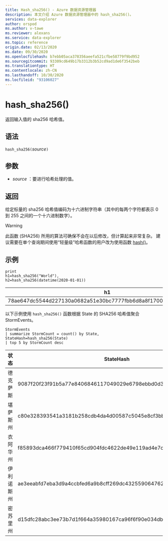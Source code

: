 ```yaml
---
title: Hash_sha256() - Azure 数据资源管理器
description: 本文介绍 Azure 数据资源管理器中的 hash_sha256()。
services: data-explorer
author: orspod
ms.author: v-tawe
ms.reviewer: alexans
ms.service: data-explorer
ms.topic: reference
origin.date: 02/13/2020
ms.date: 09/30/2020
ms.openlocfilehash: b7ebb05aca378356aeefa521cfbe58779f9bd952
ms.sourcegitcommit: 93309cd649b17b3312b3b52cd9ad1de6f3542beb
ms.translationtype: HT
ms.contentlocale: zh-CN
ms.lasthandoff: 10/30/2020
ms.locfileid: "93106027"
---
```

# <a name="hash_sha256"></a>hash_sha256()

返回输入值的 sha256 哈希值。

## <a name="syntax"></a>语法

`hash_sha256(`*source*`)`

## <a name="arguments"></a>参数

* *source* ：要进行哈希处理的值。

## <a name="returns"></a>返回

给定标量的 sha256 哈希值编码为十六进制字符串（其中的每两个字符都表示 0 到 255 之间的一个十六进制数字）。

> [!WARNING]
> 此函数 (SHA256) 所用的算法可确保不会在以后修改，但计算起来非常复杂。 建议需要在单个查询期间使用“轻量级”哈希函数的用户改为使用函数 [hash()](./hashfunction.md)。

## <a name="examples"></a>示例

<!-- csl: https://help.kusto.chinacloudapi.cn/Samples -->
```kusto
print 
h1=hash_sha256("World"),
h2=hash_sha256(datetime(2020-01-01))
```

|h1|h2|
|---|---|
|78ae647dc5544d227130a0682a51e30bc7777fbb6d8a8f17007463a3ecd1d524|ba666752dc1a20eb750b0eb64e780cc4c968bc9fb8813461c1d7e750f302d71d|

以下示例使用 `hash_sha256()` 函数根据 State 的 SHA256 哈希值聚合 StormEvents。 

<!-- csl: https://help.kusto.chinacloudapi.cn/Samples -->
```kusto
StormEvents 
| summarize StormCount = count() by State, StateHash=hash_sha256(State)
| top 5 by StormCount desc
```

|状态|StateHash|StormCount|
|---|---|---|
|德克萨斯|9087f20f23f91b5a77e8406846117049029e6798ebbd0d38aea68da73a00ca37|4701|
|堪萨斯州|c80e328393541a3181b258cdb4da4d00587c5045e8cf3bb6c8fdb7016b69cc2e|3166|
|衣阿华州|f85893dca466f779410f65cd904fdc4622de49e119ad4e7c7e4a291ceed1820b|2337|
|伊利诺斯州|ae3eeabfd7eba3d9a4ccbfed6a9b8cff269dc43255906476282e0184cf81b7fd|2022|
|密苏里州|d15dfc28abc3ee73b7d1f664a35980167ca96f6f90e034db2a6525c0b8ba61b1|2016|
